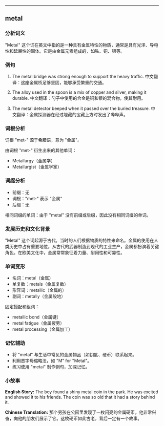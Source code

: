 
---------------
## metal
### 分析词义
"Metal" 这个词在英文中指的是一种具有金属特性的物质，通常是具有光泽、导电性和延展性的固体。它是由金属元素组成的，如铁、铜、铝等。

### 例句
1. The metal bridge was strong enough to support the heavy traffic.
   中文翻译：这座金属桥足够坚固，能够承受繁重的交通。

2. The alloy used in the spoon is a mix of copper and silver, making it durable.
   中文翻译：勺子中使用的合金是铜和银的混合物，使其耐用。

3. The metal detector beeped when it passed over the buried treasure.
   中文翻译：金属探测器在经过埋藏的宝藏上方时发出了哔哔声。

### 词根分析
词根 "met-" 源于希腊语，意为 "金属"。

由词根 "met-" 衍生出来的其他单词：
- Metallurgy（金属学）
- Metallurgist（金属学家）

### 词缀分析
- 前缀：无
- 词根："met-" 表示 "金属"
- 后缀：无

相同词缀的单词：由于 "metal" 没有前缀或后缀，因此没有相同词缀的单词。

### 发展历史和文化背景
"Metal" 这个词起源于古代，当时的人们根据物质的特性来命名。金属的使用在人类历史中占有重要地位，从古代的武器制造到现代的工业生产，金属都扮演着关键角色。在欧美文化中，金属常常象征着力量、耐用性和可靠性。

### 单词变形
- 名词：metal（金属）
- 单复数：metals（金属复数）
- 形容词：metallic（金属的）
- 副词：metally（金属般地）

固定搭配和组词：
- metallic bond（金属键）
- metal fatigue（金属疲劳）
- metal processing（金属加工）

### 记忆辅助
- 将 "metal" 与生活中常见的金属物品（如钥匙、硬币）联系起来。
- 利用首字母缩略法，如 "M" for "Metal"。
- 练习使用 "metal" 制作例句，加深记忆。

### 小故事
**English Story:**
The boy found a shiny metal coin in the park. He was excited and showed it to his friends. The coin was so old that it had a story behind it.

**Chinese Translation:**
那个男孩在公园里发现了一枚闪亮的金属硬币。他非常兴奋，向他的朋友们展示了它。这枚硬币如此古老，背后一定有一个故事。

